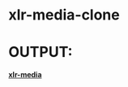 # xlr-media-clone
# OUTPUT:

**[xlr-media](https://htmlpreview.github.io/?https://github.com/KJ-7701/xlr-media-clone/blob/main/Index.html)**
